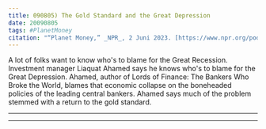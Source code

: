 ```yaml
---
title: 090805) The Gold Standard and the Great Depression
date: 20090805
tags: #PlanetMoney
citation: "“Planet Money,” _NPR_, 2 Juni 2023. [https://www.npr.org/podcasts/510289/planet-money](https://www.npr.org/podcasts/510289/planet-money) (diakses 4 Juni 2023)."
---
```


A lot of folks want to know who's to blame for the Great Recession. Investment manager Liaquat Ahamed says he knows who's to blame for the Great Depression. Ahamed, author of Lords of Finance: The Bankers Who Broke the World, blames that economic collapse on the boneheaded policies of the leading central bankers. Ahamed says much of the problem stemmed with a return to the gold standard.

----



----
